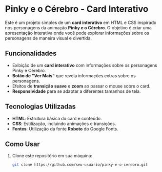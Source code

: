 # Pinky e o Cérebro - Card Interativo

Este é um projeto simples de um **card interativo** em HTML e CSS inspirado nos personagens da animação **Pinky e o Cérebro**. O objetivo é criar uma apresentação interativa onde você pode explorar informações sobre os personagens de maneira visual e divertida.

## Funcionalidades

- Exibição de um **card interativo** com informações sobre os personagens Pinky e Cérebro.
- **Botão de "Ver Mais"** que revela informações extras sobre os personagens.
- Efeitos de **transição suave** e **zoom** ao passar o mouse sobre o card.
- **Responsividade** para se adaptar a diferentes tamanhos de tela.

## Tecnologias Utilizadas

- **HTML**: Estrutura básica do card e conteúdo.
- **CSS**: Estilização, incluindo animações e transições.
- **Fontes**: Utilização da fonte **Roboto** do Google Fonts.

## Como Usar

1. Clone este repositório em sua máquina:
   ```bash
   git clone https://github.com/seu-usuario/pinky-e-o-cerebro.git
